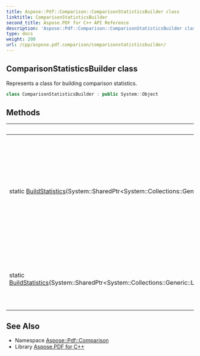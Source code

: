 ```yaml
---
title: Aspose::Pdf::Comparison::ComparisonStatisticsBuilder class
linktitle: ComparisonStatisticsBuilder
second_title: Aspose.PDF for C++ API Reference
description: 'Aspose::Pdf::Comparison::ComparisonStatisticsBuilder class. Represents a class for building comparison statistics in C++.'
type: docs
weight: 200
url: /cpp/aspose.pdf.comparison/comparisonstatisticsbuilder/
---
```

## ComparisonStatisticsBuilder class


Represents a class for building comparison statistics.

```cpp
class ComparisonStatisticsBuilder : public System::Object
```

## Methods

| Method | Description |
| --- | --- |
| static [BuildStatistics](./buildstatistics/)(System::SharedPtr\<System::Collections::Generic::List\<System::SharedPtr\<Diff::DiffOperation\>\>\>) | Creates a statistics object for the result of comparing PDF pages or flat document comparison in which entire documents are compared. |
| static [BuildStatistics](./buildstatistics/)(System::SharedPtr\<System::Collections::Generic::List\<System::SharedPtr\<System::Collections::Generic::List\<System::SharedPtr\<Diff::DiffOperation\>\>\>\>\>) | Creates a statistics object for the result of a page comparison of a PDF document. |
## See Also

* Namespace [Aspose::Pdf::Comparison](../)
* Library [Aspose.PDF for C++](../../)
